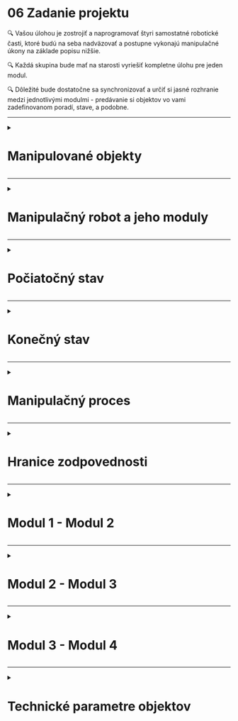# 06 Zadanie projektu

:mag: Vašou úlohou je zostrojiť a naprogramovať štyri samostatné robotické časti, ktoré budú na seba nadväzovať a postupne vykonajú manipulačné úkony na základe popisu nižšie.  

:mag: Každá skupina bude mať na starosti vyriešiť kompletne úlohu pre jeden modul.  

:mag: Dôležité bude dostatočne sa synchronizovať a určiť si jasné rozhranie medzi jednotlivými modulmi - predávanie si objektov vo vami zadefinovanom poradí, stave, a podobne.  

---

<details>
<summary><h1>Manipulované objekty</h1></summary>


Manipulovanými predmetmi budú nasledovné objekty:

![OBR](https://github.com/PavolSte/Robotika4/blob/24d6ecba4b28521af8cdc5ca7f0a78b00e6cdc7d/S%C3%BAbory/Objekty%20popis.png)  

</details>  

---

<details>
<summary><h1>Manipulačný robot a jeho moduly</h1></summary>

V tomto projekte je úlohou zostrojiť manipulačného robota pozostávajúceho zo štyroch na seba nadväzujúcich modulov. 

Označenie modulov bude Modul 1, Modul 2, Modul 3 a Modul 4.

Každý modul má jasne zadefinované úlohy a rozhranie s predchádzajúcim, resp. nasledujúcim modulom.

![OBR](https://github.com/PavolSte/Robotika4/blob/ca3e4b46263caa9f762950f71f97d3eefd3a1557/S%C3%BAbory/Moduly%20a%20rozhranie.png)  

</details>  

---

<details>
<summary><h1>Počiatočný stav</h1></summary>

Na začiatku pres spustením celého procesu budú jednotlivé časti va nasledovnom stave:

:green_square:	 Kontajnery sú uložené na sebe v počte 4 - 8 kusov  
:green_square: Počiatočné miesto uloženia je zadefinované skupinou zodpovednou za Modul 1  
:green_square: Kontajnery môžu byť v dvoch stavoch:
  * prázdne s farebnou značkou vo vnútri  
  * s vloženým blokom

:green_square: Farebná značka bude mať vždy jednu z farieb dostupných LEGO blokov  
:green_square: LEGO bloky, ktoré sa budú vkladať do kontajnerov budú uložené v zásobníku ľubovoľne podľa potreby skupiny zodpovednej za Modul 3  

</details>  

---

<details>
<summary><h1>Konečný stav</h1></summary>


Na konci po ukončení manipulačného procesu budú jednotlivé časti v nasledovnom stave:

:green_square:		 Kontajnery s vloženými LEGO blokmi budú uložené na sebe podľa farby, čiže kontajnery s červenými LEGO blokmi budú na sebe, s modrými taktieš ale na inom mieste, a podobne

</details> 

---

<details>
<summary><h1>Manipulačný proces</h1></summary>

Nasledujúca tabuľka opisuje postup manipulačného procesu. 

| Modul 1 | | Modul 2 | | Modul 3 | | Modul 4 |
|---------|---------|---------|---------|---------|---------|---------|
| ![OBR](https://github.com/PavolSte/Robotika4/blob/d5d17f7a90e56e8c825b775b20b6f948949a6b17/S%C3%BAbory/Robot%20-%20modul%201.png)| :arrow_right: |![OBR](https://github.com/PavolSte/Robotika4/blob/d5d17f7a90e56e8c825b775b20b6f948949a6b17/S%C3%BAbory/Robot%20-%20modul%202.png)| :arrow_right:|![OBR](https://github.com/PavolSte/Robotika4/blob/d5d17f7a90e56e8c825b775b20b6f948949a6b17/S%C3%BAbory/Robot%20-%20modul%203.png)| :arrow_right: |![OBR](https://github.com/PavolSte/Robotika4/blob/d5d17f7a90e56e8c825b775b20b6f948949a6b17/S%C3%BAbory/Robot%20-%20modul%204.png)|
|**Prekladanie kontajnerov zo zásobníka na definované miesto.**|| **Prevzatie všetkých kontajnerov a vyradenie plných.** ||**Vloženie LEGO blokov príslušnej farby do kontajnerov**.||**Umiestnenie plných kontajnerov na seba podľa farby vloženého LEGO bloku.**|

</details>  

---

<details>
<summary><h1>Hranice zodpovednosti</h1></summary>

Nasledujúci obrázok definuje hranice zodpovedností každej pracovnej skupiny za konkrétne úlohy v rámci modulu a taktiež zodpovednosť za rozhranie medzi jednotlivými modulmi.

![OBR](https://github.com/PavolSte/Robotika4/blob/63939abf4e43cf46bd3833eb674c175c22780bb0/S%C3%BAbory/Moduly%20rozhranie%20a%20skupiny.png)

</details>  

---

<details>
<summary><h1>Modul 1 - Modul 2</h1></summary>

---

| Modul 1 | Rozhranie | Modul 2 |
|---------|---------|---------|
| ![OBR](https://github.com/PavolSte/Robotika4/blob/d5d17f7a90e56e8c825b775b20b6f948949a6b17/S%C3%BAbory/Robot%20-%20modul%201.png)| |![OBR](https://github.com/PavolSte/Robotika4/blob/d5d17f7a90e56e8c825b775b20b6f948949a6b17/S%C3%BAbory/Robot%20-%20modul%202.png)|
|:green_square: Preloženie kontajnerov umiestnených na sebe na zadefinované miesto pre Modul 2. <br> :green_square: Počet kontajnerov uložených na sebe môže byť v rozmedzí 4-8 kusov <br> :green_square: Kontajnery nesmú počas manipulácie stratiť vložený obsah - blok alebo farebnú značku. |:green_square: Zadefinovať miesto ukladania kontajnerov.|:green_square: Prevziať kontajnery z miesta, kde ich umiestnil Modul 1. |

</details>  

---

<details>
<summary><h1>Modul 2 - Modul 3</h1></summary>

| Modul 2 | Rozhranie | Modul 3 |
|---------|---------|---------|
| ![OBR](https://github.com/PavolSte/Robotika4/blob/d5d17f7a90e56e8c825b775b20b6f948949a6b17/S%C3%BAbory/Robot%20-%20modul%202.png)| |![OBR](https://github.com/PavolSte/Robotika4/blob/d5d17f7a90e56e8c825b775b20b6f948949a6b17/S%C3%BAbory/Robot%20-%20modul%203.png)|
|:green_square: Prevzatie kontajnera z miesta, kde ho uložil Modul 1<br> :green_square: Verifikácia, či kontajner nie je naplnený blokom <br> :green_square: Ak je naplnený, tak ho vyradiť, ak je prázdny, posunúť ho Modulu 3 |:green_square: Zadefinovať miesto ukladania prádznych kontajnerov.|:green_square: Prevziať prázdne kontajnery z dohodnutého miesta, kde ich umiestnil Modul 2. |

</details>  

---

<details>
<summary><h1>Modul 3 - Modul 4</h1></summary>

| Modul 3 | Rozhranie | Modul 4 |
|---------|---------|---------|
| ![OBR](https://github.com/PavolSte/Robotika4/blob/d5d17f7a90e56e8c825b775b20b6f948949a6b17/S%C3%BAbory/Robot%20-%20modul%203.png)| |![OBR](https://github.com/PavolSte/Robotika4/blob/d5d17f7a90e56e8c825b775b20b6f948949a6b17/S%C3%BAbory/Robot%20-%20modul%204.png)|
|:green_square: Prevzatie prázdneho kontajnera z miesta, kde ho uložil Modul 2<br> :green_square: Zistenie farby vo vnútri prázdneho kontajnera<br> :green_square: Vloženie LEGO bloku do kontajnera podľa príslušnej farby <br> :green_square: Umiestnenie kontajnera na dohodnuté miesto pre Modul 3|<br>:green_square: Zadefinovať miesto ukladania plných kontajnerov.|<br>:green_square: Prevziať plný kontajnery z dohodnutého miesta, kde ich umiestnil Modul 3. <br>:green_square: Uložiť kontajner na miesto podľa príslušnej farby <br> :green_square: Kontajnery rovnakej farby sú uložené na sebe.|

</details>  

---

<details>
<summary><h1>Technické parametre objektov</h1></summary>

Jednotlivé časti majú nasledovné rozmery:

| Kontajner | Blok | LEGO blok |
|---------|---------|---------|
|![OBR](https://github.com/PavolSte/Robotika4/blob/93bd99a4c2555599828b87db60ac99490e789f3b/S%C3%BAbory/Kontajner%20rozmery.png)|![OBR](https://github.com/PavolSte/Robotika4/blob/93bd99a4c2555599828b87db60ac99490e789f3b/S%C3%BAbory/Blok%20rozmery.png)|![OBR](https://github.com/PavolSte/Robotika4/blob/93bd99a4c2555599828b87db60ac99490e789f3b/S%C3%BAbory/LEGO%20blok%20rozmery.png)|

Poznámka: Kontajner má rozmery zhodné s LEGO blokom 4x8.

</details>  




